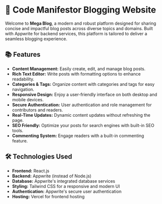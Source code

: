 
# 📰 Code Manifestor Blogging Website

Welcome to **Mega Blog**, a modern and robust platform designed for sharing concise and impactful blog posts across diverse topics and domains. Built with Appwrite for backend services, this platform is tailored to deliver a seamless blogging experience.

## 📚 Features

- **Content Management:** Easily create, edit, and manage blog posts.
- **Rich Text Editor:** Write posts with formatting options to enhance readability.
- **Categories & Tags:** Organize content with categories and tags for easy navigation.
- **Responsive Design:** Enjoy a user-friendly interface on both desktop and mobile devices.
- **Secure Authentication:** User authentication and role management for contributors and readers.
- **Real-Time Updates:** Dynamic content updates without refreshing the page.
- **SEO Friendly:** Optimize your posts for search engines with built-in SEO tools.
- **Commenting System:** Engage readers with a built-in commenting feature.

## 🛠️ Technologies Used

- **Frontend:** React.js
- **Backend:** Appwrite (instead of Node.js)
- **Database:** Appwrite's integrated database services
- **Styling:** Tailwind CSS for a responsive and modern UI
- **Authentication:** Appwrite's secure user authentication
- **Hosting:** Vercel for frontend hosting


